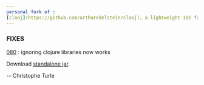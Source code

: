 ```yaml
---
personal fork of :
[clooj](https://github.com/arthuredelstein/clooj), a lightweight IDE for clojure (Arthur Edelstein)
---
```


### FIXES
[080](https://github.com/arthuredelstein/clooj/issues/80) : ignoring clojure libraries now works

Download [standalone jar](http://sourceforge.net/projects/cturle-clooj/files/clooj-0.3.11-standalone.jar/download).

-- Christophe Turle

